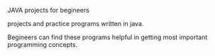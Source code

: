JAVA projects for begineers

projects and practice programs written in java.

Begineers can find these programs helpful in getting most important programming concepts.
